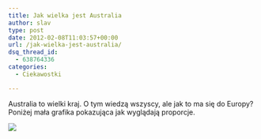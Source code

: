 ```yaml
---
title: Jak wielka jest Australia
author: slav
type: post
date: 2012-02-08T11:03:57+00:00
url: /jak-wielka-jest-australia/
dsq_thread_id:
  - 638764336
categories:
  - Ciekawostki

---
```

Australia to wielki kraj. O tym wiedzą wszyscy, ale jak to ma się do Europy? Poniżej mała grafika pokazująca jak wyglądają proporcje. 

![](images/2012/02/australia_europe.jpg)

 [1]: https://www.australia.com.pl/images/2012/02/australia_europe.jpg